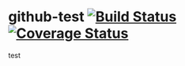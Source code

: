 github-test [![Build Status](https://travis-ci.org/redtankd/github-test.svg?branch=master)](https://travis-ci.org/redtankd/github-test) [![Coverage Status](https://coveralls.io/repos/github/redtankd/github-test/badge.svg?branch=master)](https://coveralls.io/github/redtankd/github-test?branch=master)
===========

test
